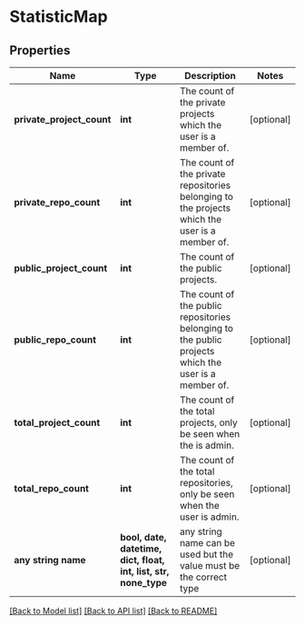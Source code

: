 # StatisticMap


## Properties
Name | Type | Description | Notes
------------ | ------------- | ------------- | -------------
**private_project_count** | **int** | The count of the private projects which the user is a member of. | [optional] 
**private_repo_count** | **int** | The count of the private repositories belonging to the projects which the user is a member of. | [optional] 
**public_project_count** | **int** | The count of the public projects. | [optional] 
**public_repo_count** | **int** | The count of the public repositories belonging to the public projects which the user is a member of. | [optional] 
**total_project_count** | **int** | The count of the total projects, only be seen when the is admin. | [optional] 
**total_repo_count** | **int** | The count of the total repositories, only be seen when the user is admin. | [optional] 
**any string name** | **bool, date, datetime, dict, float, int, list, str, none_type** | any string name can be used but the value must be the correct type | [optional]

[[Back to Model list]](../README.md#documentation-for-models) [[Back to API list]](../README.md#documentation-for-api-endpoints) [[Back to README]](../README.md)


